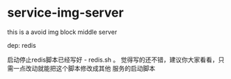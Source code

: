 # service-img-server
this is a avoid img block middle server

dep: redis

启动停止redis脚本已经写好 - redis.sh 。 觉得写的还不错，建议你大家看看，只需一点改动就能把这个脚本修改成其他 服务的启动脚本 

